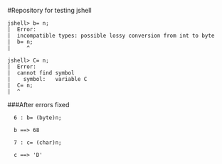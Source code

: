 #Repository for testing jshell
```
jshell> b= n;
|  Error:
|  incompatible types: possible lossy conversion from int to byte
|  b= n;
|     ^

jshell> C= n;
|  Error:
|  cannot find symbol
|    symbol:   variable C
|  C= n;
|  ^
```
###After errors fixed
``` 
  6 : b= (byte)n;
  
  b ==> 68
  
  7 : c= (char)n;
  
  c ==> 'D'
```
